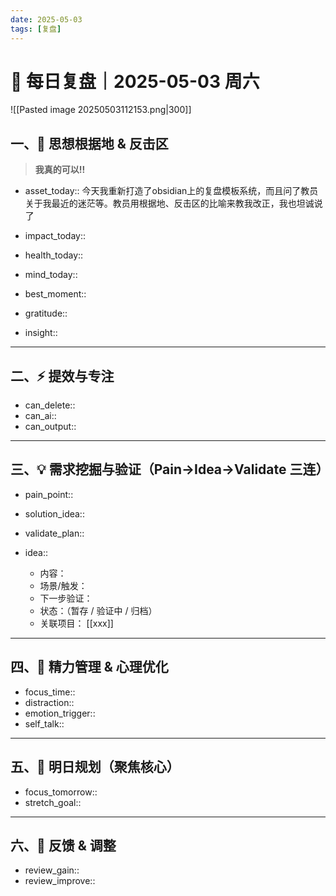 ```yaml
---
date: 2025-05-03
tags: [复盘]
---
```

# 🧭 每日复盘｜2025-05-03 周六

![[Pasted image 20250503112153.png|300]]


## 一、🚩 思想根据地 & 反击区

>**我真的可以!!**

- asset_today::  今天我重新打造了obsidian上的复盘模板系统，而且问了教员关于我最近的迷茫等。教员用根据地、反击区的比喻来教我改正，我也坦诚说了
- impact_today::  
- health_today:: 
- mind_today::

- best_moment::  
- gratitude::  
- insight::  

---

## 二、⚡ 提效与专注

- can_delete::  
- can_ai::  
- can_output::  

---

## 三、💡 需求挖掘与验证（Pain→Idea→Validate 三连）

- pain_point::  
- solution_idea::  
- validate_plan::  

- idea::  
  - 内容：  
  - 场景/触发：  
  - 下一步验证：  
  - 状态：（暂存 / 验证中 / 归档）  
  - 关联项目： [[xxx]]

---

## 四、🌟 精力管理 & 心理优化

- focus_time::  
- distraction::  
- emotion_trigger::  
- self_talk::  

---

## 五、🎯 明日规划（聚焦核心）

- focus_tomorrow::  
- stretch_goal::  

---

## 六、🧠 反馈 & 调整

- review_gain::  
- review_improve::  

